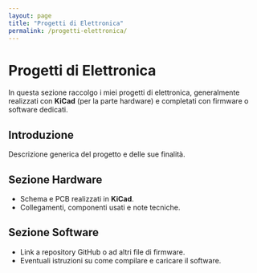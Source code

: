 ```yaml
---
layout: page
title: "Progetti di Elettronica"
permalink: /progetti-elettronica/
---
```


# Progetti di Elettronica

In questa sezione raccolgo i miei progetti di elettronica, generalmente realizzati con **KiCad** (per la parte hardware) e completati con firmware o software dedicati.

## Introduzione
Descrizione generica del progetto e delle sue finalità.

## Sezione Hardware
- Schema e PCB realizzati in **KiCad**.
- Collegamenti, componenti usati e note tecniche.

## Sezione Software
- Link a repository GitHub o ad altri file di firmware.
- Eventuali istruzioni su come compilare e caricare il software.
